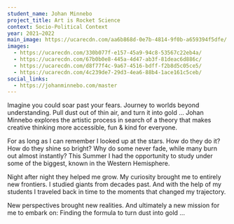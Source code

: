 ```yaml
---
student_name: Johan Minnebo
project_title: Art is Rocket Science
context: Socio-Political Context
year: 2021—2022
main_image: https://ucarecdn.com/aa6b868d-0e7b-4814-9f0b-a659394f5dfe/
images:
  - https://ucarecdn.com/330b077f-e157-45a9-94c8-53567c22eb4a/
  - https://ucarecdn.com/67b0b0e8-445a-4d47-ab3f-81deac6d886c/
  - https://ucarecdn.com/d8f77f4c-9a67-4516-bdff-f2b8d5c05ce5/
  - https://ucarecdn.com/4c239de7-29d3-4ea6-88b4-1ace161c5ceb/
social_links:
  - https://johanminnebo.com/master
---
```

Imagine you could soar past your fears. Journey to worlds beyond understanding.
Pull dust out of thin air, and turn it into gold … Johan Minnebo explores the artistic process in search of a theory that makes creative thinking more accessible, fun & kind for everyone.

For as long as I can remember I looked up at the stars. How do they do it? How do they shine so bright? Why do some never fade, while many burn out almost instantly? This Summer I had the opportunity to study under some of the biggest, known in the Western Hemisphere.

Night after night they helped me grow. My curiosity brought me to entirely new frontiers. I studied giants from decades past. And with the help of my students I traveled back in time to the moments that changed my trajectory.

New perspectives brought new realities. And ultimately a new mission for me to embark on: Finding the formula to turn dust into gold ...